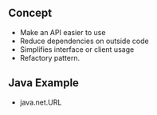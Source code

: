 ## Concept
- Make an API easier to use
- Reduce dependencies on outside code
- Simplifies interface or client usage
- Refactory pattern.

## Java Example
- java.net.URL